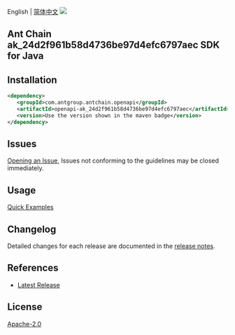 English | [简体中文](README-CN.md)
![](https://aliyunsdk-pages.alicdn.com/icons/AlibabaCloud.svg)

## Ant Chain ak_24d2f961b58d4736be97d4efc6797aec SDK for Java

## Installation

```xml
<dependency>
   <groupId>com.antgroup.antchain.openapi</groupId>
   <artifactId>openapi-ak_24d2f961b58d4736be97d4efc6797aec</artifactId>
   <version>Use the version shown in the maven badge</version>
</dependency>
```

## Issues
[Opening an Issue](https://github.com/alipay/antchain-openapi-prod-sdk/issues/new), Issues not conforming to the guidelines may be closed immediately.

## Usage
[Quick Examples](https://github.com/alipay/antchain-openapi-prod-sdk/blob/master/docs/0-Examples-EN.md#quick-examples)

## Changelog
Detailed changes for each release are documented in the [release notes](./ChangeLog.txt).

## References
* [Latest Release](https://github.com/alipay/antchain-openapi-prod-sdk/)

## License
[Apache-2.0](http://www.apache.org/licenses/LICENSE-2.0)
